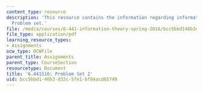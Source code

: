 ```yaml
---
content_type: resource
description: 'This resource contains the information regarding information theory:
  Problem set.'
file: /media/courses/6-441-information-theory-spring-2016/bcc5bbd146b3d32c5fe1bf84acd85749_MIT6_441S16_problem_set2.pdf
file_type: application/pdf
learning_resource_types:
- Assignments
ocw_type: OCWFile
parent_title: Assignments
parent_type: CourseSection
resourcetype: Document
title: '6.441S16: Problem Set 2'
uid: bcc5bbd1-46b3-d32c-5fe1-bf84acd85749
---
```

